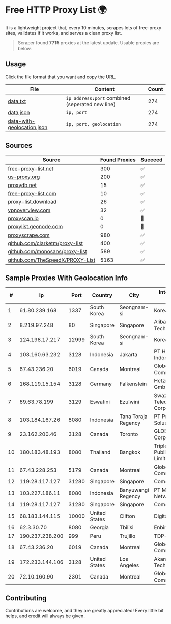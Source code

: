 
# Free HTTP Proxy List 🌍

It is a lightweight project that, every 10 minutes, scrapes lots of free-proxy sites, validates if it works, and serves a clean proxy list.


> Scraper found **7715** proxies at the latest update. Usable proxies are below.

## Usage

Click the file format that you want and copy the URL.


|File|Content|Count|
|----|-------|-----|
|[data.txt](https://raw.githubusercontent.com/themiralay/Proxy-List-World/master/data.txt)|`ip_address:port` combined (seperated new line)|274|
|[data.json](https://raw.githubusercontent.com/themiralay/Proxy-List-World/master/data.json)|`ip, port`|274|
|[data-with-geolocation.json](https://raw.githubusercontent.com/themiralay/Proxy-List-World/master/data-with-geolocation.json)|`ip, port, geolocation`|274|

## Sources

|Source|Found Proxies|Succeed|
|------|-------------|-------|
|[free-proxy-list.net](https://free-proxy-list.net)|300|✅|
|[us-proxy.org](https://www.us-proxy.org)|200|✅|
|[proxydb.net](http://proxydb.net)|15|✅|
|[free-proxy-list.com](https://free-proxy-list.com/?page=&port=&type%5B%5D=http&type%5B%5D=https&up_time=0&search=Search)|10|✅|
|[proxy-list.download](https://www.proxy-list.download/HTTP)|26|✅|
|[vpnoverview.com](https://vpnoverview.com/privacy/anonymous-browsing/free-proxy-servers)|32|✅|
|[proxyscan.io](https://www.proxyscan.io)|0|🚫|
|[proxylist.geonode.com](https://proxylist.geonode.com/api/proxy-list?limit=300&page=1&sort_by=lastChecked&sort_type=desc&protocols=http,https)|0|🚫|
|[proxyscrape.com](https://api.proxyscrape.com/v2/?request=displayproxies&protocol=http&timeout=10000&country=all&ssl=all&anonymity=all)|980|✅|
|[github.com/clarketm/proxy-list](https://raw.githubusercontent.com/clarketm/proxy-list/master/proxy-list-raw.txt)|400|✅|
|[github.com/monosans/proxy-list](https://raw.githubusercontent.com/monosans/proxy-list/main/proxies/http.txt)|589|✅|
|[github.com/TheSpeedX/PROXY-List](https://raw.githubusercontent.com/TheSpeedX/PROXY-List/master/http.txt)|5163|✅|


## Sample Proxies With Geolocation Info

|#|Ip|Port|Country|City|Internet Service Provider|
|-|--|----|-------|----|-------------------------|
|1|61.80.239.168|1337|South Korea|Seongnam-si|Korea Telecom|
|2|8.219.97.248|80|Singapore|Singapore|Alibaba (US) Technology Co., Ltd.|
|3|124.198.17.217|12999|South Korea|Seongnam-si|Korea Telecom|
|4|103.160.63.232|3128|Indonesia|Jakarta|PT Herza Digital Indonesia|
|5|67.43.236.20|6019|Canada|Montreal|GloboTech Communications|
|6|168.119.15.154|3128|Germany|Falkenstein|Hetzner Online GmbH|
|7|69.63.78.199|3129|Eswatini|Ezulwini|Swaziland Posts & Telecommunications Corp.|
|8|103.184.167.26|8080|Indonesia|Tana Toraja Regency|PT Pricom Media Solusi|
|9|23.162.200.46|3128|Canada|Toronto|GLOBALTELEHOST Corp.|
|10|180.183.48.193|8080|Thailand|Bangkok|Triple T Broadband Public Company Limited|
|11|67.43.228.253|5179|Canada|Montreal|GloboTech Communications|
|12|119.28.117.127|31280|Singapore|Singapore|ComsenzNet|
|13|103.227.186.11|8080|Indonesia|Banyuwangi Regency|PT Master Star Network|
|14|119.28.117.127|31280|Singapore|Singapore|ComsenzNet|
|15|68.183.144.115|10000|United States|Clifton|DigitalOcean, LLC|
|16|62.3.30.70|8080|Georgia|Tbilisi|Enbinet Ltd.|
|17|190.237.238.200|999|Peru|Trujillo|TDP-GRS|
|18|67.43.236.20|6019|Canada|Montreal|GloboTech Communications|
|19|172.233.144.106|3128|United States|Los Angeles|Akamai Technologies, Inc.|
|20|72.10.160.90|2301|Canada|Montreal|GloboTech Communications|



## Contributing

Contributions are welcome, and they are greatly appreciated! Every
little bit helps, and credit will always be given.

